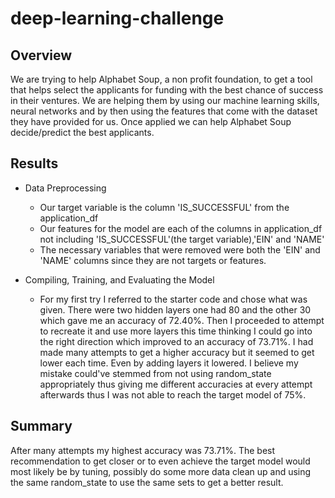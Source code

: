 # deep-learning-challenge
## Overview
We are trying to help Alphabet Soup, a non profit foundation, to get a tool that helps select the applicants for funding with the best chance of success in their ventures. We are helping them by using our machine learning skills, neural networks and by then using the features that come with the dataset they have provided for us. Once applied we can help Alphabet Soup decide/predict the best applicants.

## Results
* Data Preprocessing
  * Our target variable is the column 'IS_SUCCESSFUL' from the application_df
  * Our features for the model are each of the columns in application_df not including 'IS_SUCCESSFUL'(the target variable),'EIN' and 'NAME'
  * The necessary variables that were removed were both the 'EIN' and 'NAME' columns since they are not targets or features.

* Compiling, Training, and Evaluating the Model
  * For my first try I referred to the starter code and chose what was given. There were two hidden layers one had 80 and the other 30 which gave me an accuracy of 72.40%. Then I proceeded to attempt to recreate it and use more layers this time thinking I could go into the right direction which improved to an accuracy of 73.71%. I had made many attempts to get a higher accuracy but it seemed to get lower each time. Even by adding layers it lowered. I believe my mistake could've stemmed from not using random_state appropriately thus giving me different accuracies at every attempt afterwards thus I was not able to reach the target model of 75%.

## Summary
After many attempts my highest accuracy was 73.71%. The best recommendation to get closer or to even achieve the target model would most likely be by tuning, possibly do some more data clean up and using the same random_state to use the same sets to get a better result. 

